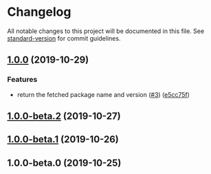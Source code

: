 # Changelog

All notable changes to this project will be documented in this file. See [standard-version](https://github.com/conventional-changelog/standard-version) for commit guidelines.

## [1.0.0](https://github.com/kevinpollet/fetch-pkg/compare/v1.0.0-beta.2...v1.0.0) (2019-10-29)

### Features

- return the fetched package name and version ([#3](https://github.com/kevinpollet/fetch-pkg/issues/3)) ([e5cc75f](https://github.com/kevinpollet/fetch-pkg/commit/e5cc75fe47df6dce805cee45913069726e36146e))

## [1.0.0-beta.2](https://github.com/kevinpollet/fetch-pkg/compare/v1.0.0-beta.1...v1.0.0-beta.2) (2019-10-27)

## [1.0.0-beta.1](https://github.com/kevinpollet/fetch-pkg/compare/v1.0.0-beta.0...v1.0.0-beta.1) (2019-10-26)

## 1.0.0-beta.0 (2019-10-25)
